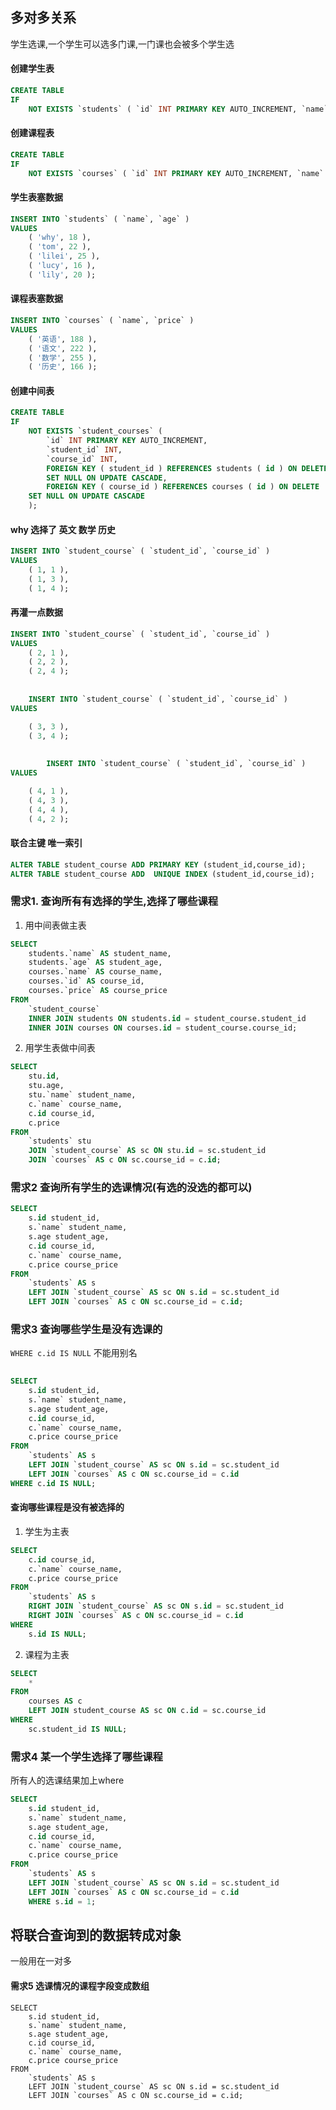 ## 多对多关系

学生选课,一个学生可以选多门课,一门课也会被多个学生选

####  创建学生表

```sql
CREATE TABLE
IF
	NOT EXISTS `students` ( `id` INT PRIMARY KEY AUTO_INCREMENT, `name` VARCHAR ( 20 ) NOT NULL, `age` INT );
```

#### 创建课程表

```sql
CREATE TABLE
IF
	NOT EXISTS `courses` ( `id` INT PRIMARY KEY AUTO_INCREMENT, `name` VARCHAR ( 20 ) NOT NULL, `price` DOUBLE );
```

#### 学生表塞数据


```sql
INSERT INTO `students` ( `name`, `age` )
VALUES
	( 'why', 18 ),
	( 'tom', 22 ),
	( 'lilei', 25 ),
	( 'lucy', 16 ),
	( 'lily', 20 );
```

#### 课程表塞数据

```sql
INSERT INTO `courses` ( `name`, `price` )
VALUES
	( '英语', 188 ),
	( '语文', 222 ),
	( '数学', 255 ),
	( '历史', 166 );
```



#### 创建中间表


```sql
CREATE TABLE
IF
	NOT EXISTS `student_courses` (
		`id` INT PRIMARY KEY AUTO_INCREMENT,
		`student_id` INT,
		`course_id` INT,
		FOREIGN KEY ( student_id ) REFERENCES students ( id ) ON DELETE 
		SET NULL ON UPDATE CASCADE,
		FOREIGN KEY ( course_id ) REFERENCES courses ( id ) ON DELETE 
	SET NULL ON UPDATE CASCADE 
	);
```

#### why 选择了 英文 数学 历史

```sql
INSERT INTO `student_course` ( `student_id`, `course_id` )
VALUES
	( 1, 1 ),
	( 1, 3 ),
	( 1, 4 );
```

#### 再灌一点数据

```sql
INSERT INTO `student_course` ( `student_id`, `course_id` )
VALUES
	( 2, 1 ),
	( 2, 2 ),
	( 2, 4 );
	
	
	INSERT INTO `student_course` ( `student_id`, `course_id` )
VALUES

	( 3, 3 ),
	( 3, 4 );
	
	
		INSERT INTO `student_course` ( `student_id`, `course_id` )
VALUES

	( 4, 1 ),
	( 4, 3 ),
	( 4, 4 ),
	( 4, 2 );
```

#### 联合主键  唯一索引


```sql
ALTER TABLE student_course ADD PRIMARY KEY (student_id,course_id);
ALTER TABLE student_course ADD  UNIQUE INDEX (student_id,course_id);
```



### 需求1. 查询所有有选择的学生,选择了哪些课程

1. 用中间表做主表

```sql
SELECT
	students.`name` AS student_name,
	students.`age` AS student_age,
	courses.`name` AS course_name,
	courses.`id` AS course_id,
	courses.`price` AS course_price 
FROM
	`student_course`
	INNER JOIN students ON students.id = student_course.student_id
	INNER JOIN courses ON courses.id = student_course.course_id;
```

2. 用学生表做中间表

```sql
SELECT
	stu.id,
	stu.age,
	stu.`name` student_name,
	c.`name` course_name,
	c.id course_id,
	c.price 
FROM
	`students` stu
	JOIN `student_course` AS sc ON stu.id = sc.student_id
	JOIN `courses` AS c ON sc.course_id = c.id;

```


### 需求2 查询所有学生的选课情况(有选的没选的都可以)

```sql
SELECT
	s.id student_id,
	s.`name` student_name,
	s.age student_age,
	c.id course_id,
	c.`name` course_name,
	c.price course_price 
FROM
	`students` AS s
	LEFT JOIN `student_course` AS sc ON s.id = sc.student_id
	LEFT JOIN `courses` AS c ON sc.course_id = c.id;
```

### 需求3 查询哪些学生是没有选课的

`WHERE c.id IS NULL` 不能用别名

```sql
	
SELECT
	s.id student_id,
	s.`name` student_name,
	s.age student_age,
	c.id course_id,
	c.`name` course_name,
	c.price course_price 
FROM
	`students` AS s
	LEFT JOIN `student_course` AS sc ON s.id = sc.student_id
	LEFT JOIN `courses` AS c ON sc.course_id = c.id
WHERE c.id IS NULL;
```


#### 查询哪些课程是没有被选择的

1. 学生为主表

```sql
SELECT
	c.id course_id,
	c.`name` course_name,
	c.price course_price 
FROM
	`students` AS s
	RIGHT JOIN `student_course` AS sc ON s.id = sc.student_id
	RIGHT JOIN `courses` AS c ON sc.course_id = c.id 
WHERE
	s.id IS NULL;
```


2. 课程为主表

```sql
SELECT
	* 
FROM
	courses AS c
	LEFT JOIN student_course AS sc ON c.id = sc.course_id 
WHERE
	sc.student_id IS NULL;
```


### 需求4 某一个学生选择了哪些课程

所有人的选课结果加上where

```sql
SELECT
	s.id student_id,
	s.`name` student_name,
	s.age student_age,
	c.id course_id,
	c.`name` course_name,
	c.price course_price 
FROM
	`students` AS s
	LEFT JOIN `student_course` AS sc ON s.id = sc.student_id
	LEFT JOIN `courses` AS c ON sc.course_id = c.id
	WHERE s.id = 1;
```


## 将联合查询到的数据转成对象

一般用在一对多



#### 需求5  选课情况的课程字段变成数组


```
SELECT
	s.id student_id,
	s.`name` student_name,
	s.age student_age,
	c.id course_id,
	c.`name` course_name,
	c.price course_price 
FROM
	`students` AS s
	LEFT JOIN `student_course` AS sc ON s.id = sc.student_id
	LEFT JOIN `courses` AS c ON sc.course_id = c.id;
```

